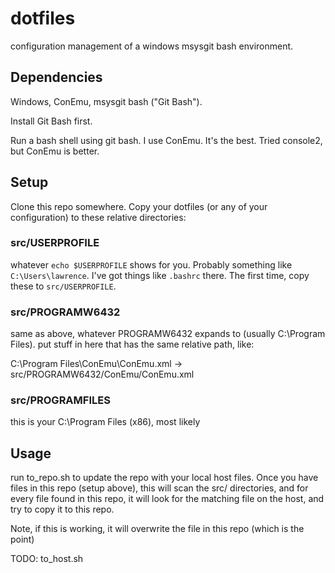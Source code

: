 # dotfiles

configuration management of a windows msysgit bash environment.


## Dependencies

Windows, ConEmu, msysgit bash ("Git Bash").

Install Git Bash first.

Run a bash shell using git bash. I use ConEmu. It's the best. Tried console2, but ConEmu is better.

## Setup

Clone this repo somewhere.
Copy your dotfiles (or any of your configuration) to these relative directories:

### src/USERPROFILE

whatever `echo $USERPROFILE` shows for you. Probably something like `C:\Users\lawrence`. I've got things like `.bashrc` there. The first time, copy these to `src/USERPROFILE`. 

### src/PROGRAMW6432

same as above, whatever PROGRAMW6432 expands to (usually C:\Program Files). put stuff in here that has the same relative path, like:

C:\Program Files\ConEmu\ConEmu.xml -> src/PROGRAMW6432/ConEmu/ConEmu.xml

### src/PROGRAMFILES

this is your C:\Program Files (x86), most likely

## Usage

run to_repo.sh to update the repo with your local host files. Once you have files in this repo (setup above), this will scan the src/ directories, and for every file found in this repo, it will look for the matching file on the host, and try to copy it to this repo.

Note, if this is working, it will overwrite the file in this repo (which is the point)

TODO: to_host.sh
